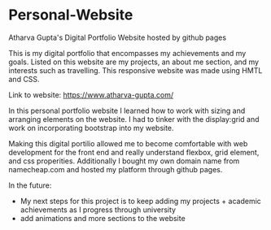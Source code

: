 # Personal-Website
Atharva Gupta's Digital Portfolio Website hosted by github pages

This is my digital portfolio that encompasses my achievements and my goals. Listed on this website are my projects, an about me section, and my interests such as travelling. This responsive website was made using HMTL and CSS.

Link to website: https://www.atharva-gupta.com/

In this personal portfolio website I learned how to work with sizing and arranging elements on the website. I had to tinker with the display:grid and work on incorporating bootstrap into my website. 

Making this digital portilio allowed me to become comfortable with web development for the front end and really understand flexbox, grid element, and css properities. Additionally I bought my own domain name from namecheap.com and hosted my platform through github pages. 

In the future:
- My next steps for this project is to keep adding my projects + academic achievements as I progress through university
- add animations and more sections to the website

